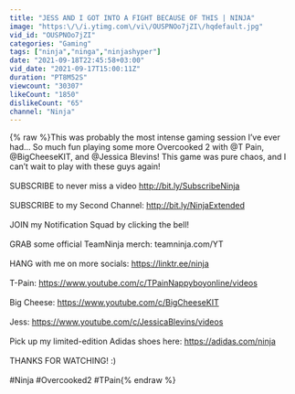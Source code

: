 ```yaml
---
title: "JESS AND I GOT INTO A FIGHT BECAUSE OF THIS | NINJA"
image: "https:\/\/i.ytimg.com\/vi\/OUSPNOo7jZI\/hqdefault.jpg"
vid_id: "OUSPNOo7jZI"
categories: "Gaming"
tags: ["ninja","ninga","ninjashyper"]
date: "2021-09-18T22:45:58+03:00"
vid_date: "2021-09-17T15:00:11Z"
duration: "PT8M52S"
viewcount: "30307"
likeCount: "1850"
dislikeCount: "65"
channel: "Ninja"
---
```

{% raw %}This was probably the most intense gaming session I’ve ever had… So much fun playing some more Overcooked 2 with @T Pain, @BigCheeseKIT, and @Jessica Blevins! This game was pure chaos, and I can’t wait to play with these guys again!<br /><br />SUBSCRIBE to never miss a video <a rel="nofollow" target="blank" href="http://bit.ly/SubscribeNinja">http://bit.ly/SubscribeNinja</a><br /><br />SUBSCRIBE to my Second Channel: <a rel="nofollow" target="blank" href="http://bit.ly/NinjaExtended">http://bit.ly/NinjaExtended</a><br /><br />JOIN my Notification Squad by clicking the bell!<br /><br />GRAB some official TeamNinja merch: teamninja.com/YT<br /><br />HANG with me on more socials: <a rel="nofollow" target="blank" href="https://linktr.ee/ninja">https://linktr.ee/ninja</a><br /><br />T-Pain: <a rel="nofollow" target="blank" href="https://www.youtube.com/c/TPainNappyboyonline/videos">https://www.youtube.com/c/TPainNappyboyonline/videos</a><br /><br />Big Cheese: <a rel="nofollow" target="blank" href="https://www.youtube.com/c/BigCheeseKIT">https://www.youtube.com/c/BigCheeseKIT</a><br /><br />Jess: <a rel="nofollow" target="blank" href="https://www.youtube.com/c/JessicaBlevins/videos">https://www.youtube.com/c/JessicaBlevins/videos</a><br /><br />Pick up my limited-edition Adidas shoes here: <a rel="nofollow" target="blank" href="https://adidas.com/ninja">https://adidas.com/ninja</a><br /><br />THANKS FOR WATCHING! :)<br /><br />#Ninja  #Overcooked2 #TPain{% endraw %}
